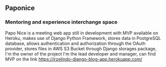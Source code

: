 ## Paponice
### Mentoring and experience interchange space

Papo Nice is a meeting web app still in development with MVP available on Heroku, makes use of Django Python Framework, stores data in PostgreSQL database,  allows authentication and authorization through the OAuth provider, stores files in AWS S3 Bucket through Django storages package, I'm the owner of the project I'm the lead developer and manager, can find MVP on the link https://irzelindo-django-blog-app.herokuapp.com/


